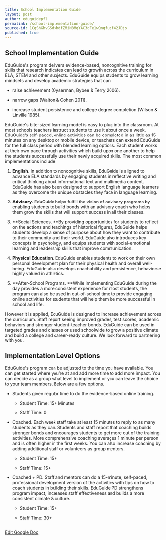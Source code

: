 ```yaml
---
title: School Implementation Guide
layout: post
author: eduguidepfl
permalink: /school-implementation-guide/
source-id: 1CgShGhvGSdshdfZMiN8MqYAC3dFe1wQnqfusf42JDjs
published: true
---
```

## School Implementation Guide

EduGuide's program delivers evidence-based, noncognitive training for skills that research indicates can lead to growth across the curriculum in ELA, STEM and other subjects. EduGuide equips students to grow learning mindsets and develop academic strategies that can

* raise achievement (Oyserman, Bybee & Terry 2006).

* narrow gaps (Walton & Cohen 2011).

* increase student persistence and college degree completion (Wilson & Linville 1985).

EduGuide's bite-sized learning model is easy to plug into the classroom. At most schools teachers instruct students to use it about once a week. EduGuide’s self-paced, online activities can be completed in as little as 15 minutes on any desktop or mobile device, or teachers can extend EduGuide for the full class period with blended learning options. Each student works at their own pace through activities which build upon one another to help the students successfully use their newly acquired skills. The most common implementations include

1. **English**. In addition to noncognitive skills, EduGuide is aligned to advance ELA standards by engaging students in reflective writing and critical thinking about informational text and multimedia content. EduGuide has also been designed to support English language learners as they overcome the unique obstacles they face in language learning.

2. **Advisory**. EduGuide helps fulfill the vision of advisory programs by enabling students to build bonds with an advisory coach who helps them grow the skills that will support success in all their classes.

3. **Social Sciences. **By providing opportunities for students to reflect on the  actions and teachings of historical figures, EduGuide helps students develop a sense of purpose about how they want to contribute to their community and their world. EduGuide also introduces key concepts in psychology, and equips students with social-emotional learning and leadership skills that improve communication.

4. **Physical Education.** EduGuide enables students to work on their own personal development plan for their physical health and overall well-being. EduGuide also develops coachability and persistence, behaviorse highly valued in athletics.

5. **After-School Programs. **While implementing EduGuide during the day provides a more consistent experience for most students, the program can also be used in out-of-school time to provide engaging online activities for students that will help them be more successful in school and life.

However it is applied, EduGuide is designed to increase achievement across the curriculum. Staff report seeing improved grades, test scores, academic behaviors and stronger student-teacher bonds. EduGuide can be used in targeted grades and classes or used schoolwide to grow a positive climate and build a college and career-ready culture. We look forward to partnering with you.

## Implementation Level Options

EduGuide's program can be adjusted to the time you have available. You can get started where you’re at and add more time to add more impact. You can decide as a group what level to implement or you can leave the choice to your team members. Below are a few options.

* Students given regular time to do the evidence-based online training.

    * Student Time: 15+ Minutes

    * Staff Time: 0

* Coached. Each week staff take at least 15 minutes to reply to as many students as they can. Students and staff report that coaching builds stronger bonds and encourages students to get more out of the training activities. More comprehensive coaching averages 1 minute per person and is often higher in the first weeks. You can also increase coaching by adding additional staff or volunteers as group mentors.

    * Student Time: 15+

    * Staff Time: 15+

* Coached + PD. Staff and mentors can do a 15-minute, self-paced, professional development version of the activities with tips on how to coach students in building their skills. EduGuide PD strengthens program impact, increases staff effectiveness and builds a more consistent climate & culture.

    * Student Time: 15+

    * Staff Time: 30+

##

[Edit Google Doc](https://docs.google.com/document/d/1CgShGhvGSdshdfZMiN8MqYAC3dFe1wQnqfusf42JDjs/edit?usp=sharing)

